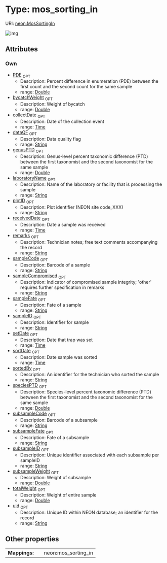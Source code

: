 
# Type: mos_sorting_in




URI: [neon:MosSortingIn](https://data.neonscience.org/MosSortingIn)


![img](http://yuml.me/diagram/nofunky;dir:TB/class/[MosSortingIn&#124;uid:string%20%3F;plotID:string%20%3F;remarks:string%20%3F;sampleID:string%20%3F;setDate:time%20%3F;collectDate:time%20%3F;subsampleID:string%20%3F;laboratoryName:string%20%3F;sampleCompromised:string%20%3F;receivedDate:time%20%3F;sortDate:time%20%3F;totalWeight:double%20%3F;subsampleWeight:double%20%3F;bycatchWeight:double%20%3F;sortedBy:string%20%3F;sampleFate:string%20%3F;sampleCode:string%20%3F;dataQF:string%20%3F;subsampleCode:string%20%3F;subsampleFate:string%20%3F;genusPTD:double%20%3F;speciesPTD:double%20%3F;PDE:double%20%3F])

## Attributes


### Own

 * [PDE](PDE.md)  <sub>OPT</sub>
    * Description: Percent difference in enumeration (PDE) between the first count and the second count for the same sample
    * range: [Double](types/Double.md)
 * [bycatchWeight](bycatchWeight.md)  <sub>OPT</sub>
    * Description: Weight of bycatch
    * range: [Double](types/Double.md)
 * [collectDate](collectDate.md)  <sub>OPT</sub>
    * Description: Date of the collection event
    * range: [Time](types/Time.md)
 * [dataQF](dataQF.md)  <sub>OPT</sub>
    * Description: Data quality flag
    * range: [String](types/String.md)
 * [genusPTD](genusPTD.md)  <sub>OPT</sub>
    * Description: Genus-level percent taxonomic difference (PTD) between the first taxonomist and the second taxonomist for the same sample
    * range: [Double](types/Double.md)
 * [laboratoryName](laboratoryName.md)  <sub>OPT</sub>
    * Description: Name of the laboratory or facility that is processing the sample
    * range: [String](types/String.md)
 * [plotID](plotID.md)  <sub>OPT</sub>
    * Description: Plot identifier (NEON site code_XXX)
    * range: [String](types/String.md)
 * [receivedDate](receivedDate.md)  <sub>OPT</sub>
    * Description: Date a sample was received
    * range: [Time](types/Time.md)
 * [remarks](remarks.md)  <sub>OPT</sub>
    * Description: Technician notes; free text comments accompanying the record
    * range: [String](types/String.md)
 * [sampleCode](sampleCode.md)  <sub>OPT</sub>
    * Description: Barcode of a sample
    * range: [String](types/String.md)
 * [sampleCompromised](sampleCompromised.md)  <sub>OPT</sub>
    * Description: Indicator of compromised sample integrity; 'other' requires further specification in remarks
    * range: [String](types/String.md)
 * [sampleFate](sampleFate.md)  <sub>OPT</sub>
    * Description: Fate of a sample
    * range: [String](types/String.md)
 * [sampleID](sampleID.md)  <sub>OPT</sub>
    * Description: Identifier for sample
    * range: [String](types/String.md)
 * [setDate](setDate.md)  <sub>OPT</sub>
    * Description: Date that trap was set
    * range: [Time](types/Time.md)
 * [sortDate](sortDate.md)  <sub>OPT</sub>
    * Description: Date sample was sorted
    * range: [Time](types/Time.md)
 * [sortedBy](sortedBy.md)  <sub>OPT</sub>
    * Description: An identifier for the technician who sorted the sample
    * range: [String](types/String.md)
 * [speciesPTD](speciesPTD.md)  <sub>OPT</sub>
    * Description: Species-level percent taxonomic difference (PTD) between the first taxonomist and the second taxonomist for the same sample
    * range: [Double](types/Double.md)
 * [subsampleCode](subsampleCode.md)  <sub>OPT</sub>
    * Description: Barcode of a subsample
    * range: [String](types/String.md)
 * [subsampleFate](subsampleFate.md)  <sub>OPT</sub>
    * Description: Fate of a subsample
    * range: [String](types/String.md)
 * [subsampleID](subsampleID.md)  <sub>OPT</sub>
    * Description: Unique identifier associated with each subsample per sampleID
    * range: [String](types/String.md)
 * [subsampleWeight](subsampleWeight.md)  <sub>OPT</sub>
    * Description: Weight of subsample
    * range: [Double](types/Double.md)
 * [totalWeight](totalWeight.md)  <sub>OPT</sub>
    * Description: Weight of entire sample
    * range: [Double](types/Double.md)
 * [uid](uid.md)  <sub>OPT</sub>
    * Description: Unique ID within NEON database; an identifier for the record
    * range: [String](types/String.md)

## Other properties

|  |  |  |
| --- | --- | --- |
| **Mappings:** | | neon:mos_sorting_in |


